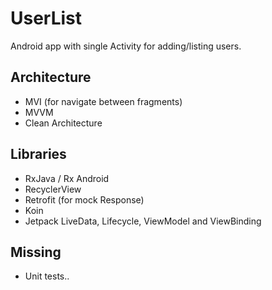 # UserList

Android app with single Activity for adding/listing users.

## Architecture

- MVI (for navigate between fragments)
- MVVM
- Clean Architecture

## Libraries

- RxJava / Rx Android
- RecyclerView
- Retrofit (for mock Response)
- Koin
- Jetpack LiveData, Lifecycle, ViewModel and ViewBinding

## Missing

- Unit tests..

